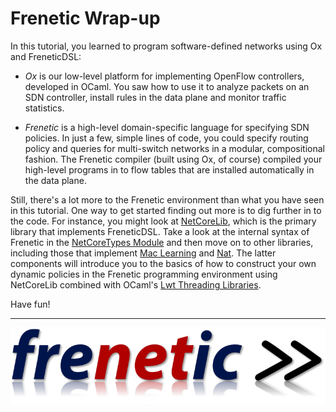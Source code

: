 Frenetic Wrap-up
=================

In this tutorial, you learned to program software-defined networks
using Ox and FreneticDSL:

  - *Ox* is our low-level platform for implementing OpenFlow controllers,
developed in OCaml.  You saw how to use it to analyze packets on 
an SDN controller, install rules in the data plane and monitor traffic
statistics.  

  - *Frenetic* is a high-level domain-specific language for specifying SDN
policies.  In just a few, simple lines of code, you could specify routing 
policy and queries for multi-switch networks in a modular, compositional 
fashion.  The Frenetic compiler (built using Ox, of course) compiled your 
high-level programs in to flow tables that are installed automatically in 
the data plane.

Still, there's a lot more to the Frenetic environment than what you
have seen in this tutorial.  One way to get started finding out more is
to dig further in to the code.  For instance, you might look at
[NetCoreLib](https://github.com/frenetic-lang/frenetic/tree/master/src/NetCoreLib), which is the primary library that implements FreneticDSL.  Take a look at the internal syntax of Frenetic in the [NetCoreTypes Module](https://github.com/frenetic-lang/frenetic/blob/master/src/NetCoreLib/NetCore_Types.mli) and then move on to other libraries, including those that implement [Mac Learning](https://github.com/frenetic-lang/frenetic/blob/master/src/NetCoreLib/NetCore_MacLearning.mli) and
[Nat](https://github.com/frenetic-lang/frenetic/blob/master/src/NetCoreLib/NetCore_NAT.ml).  The latter components will introduce you to the basics of
how to construct your own dynamic policies in the Frenetic programming 
environment using NetCoreLib combined with OCaml's [Lwt Threading Libraries](http://ocsigen.org/lwt/manual).

Have fun!

--------------------

![Frenetic.][frenetic_logo]

[frenetic_logo]: images/frenetic-logo.png "Frenetic"
